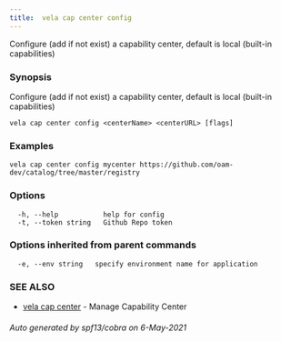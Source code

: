 ```yaml
---
title:  vela cap center config
---
```


Configure (add if not exist) a capability center, default is local (built-in capabilities)

### Synopsis

Configure (add if not exist) a capability center, default is local (built-in capabilities)

```
vela cap center config <centerName> <centerURL> [flags]
```

### Examples

```
vela cap center config mycenter https://github.com/oam-dev/catalog/tree/master/registry
```

### Options

```
  -h, --help           help for config
  -t, --token string   Github Repo token
```

### Options inherited from parent commands

```
  -e, --env string   specify environment name for application
```

### SEE ALSO

* [vela cap center](vela_cap_center)	 - Manage Capability Center

###### Auto generated by spf13/cobra on 6-May-2021
